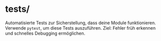 # tests/

Automatisierte Tests zur Sicherstellung, dass deine Module funktionieren.
Verwende `pytest`, um diese Tests auszuführen. Ziel: Fehler früh erkennen und schnelles Debugging ermöglichen.
